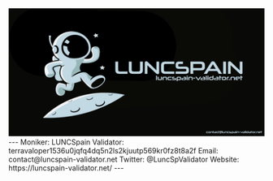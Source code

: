 <img src="img/banner_lcspain.png" />
---
Moniker: LUNCSpain
Validator: terravaloper1536u0jqfq4dq5n2ls2kjuutp569kr0fz8t8a2f
Email: contact@luncspain-validator.net
Twitter: @LuncSpValidator
Website: https://luncspain-validator.net/
---





 
 
 


